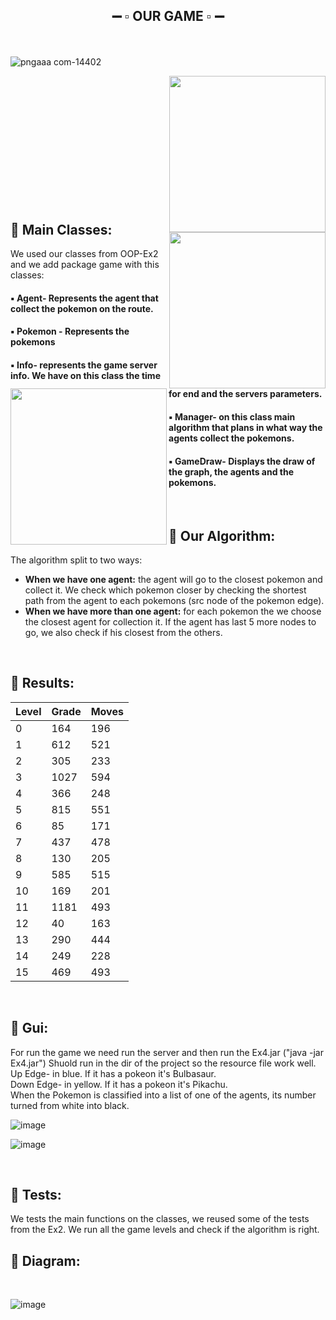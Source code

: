 ## <p align="center"> :heavy_minus_sign: :white_small_square: OUR GAME :white_small_square: :heavy_minus_sign: <br />
<br />

![pngaaa com-14402](https://user-images.githubusercontent.com/93945532/148700984-96867c93-8ba1-4d0e-9661-adb1c4edcb98.png)


 <img align="right" width="250" src="https://user-images.githubusercontent.com/93945532/148700704-633b6232-4714-4fda-8488-8f30b16b1b02.png">
 <img align="right" width="250" src="https://user-images.githubusercontent.com/93945532/148701348-131505d1-68ce-4543-8931-5d0b6e0d84b0.png">
 <img  align="left" width="250" src="https://user-images.githubusercontent.com/93945532/148700752-182e40ef-a31e-455f-8ff1-d6072129c8e3.jpg">

   
 <br />
   <br />
   <br />
   <br />
   <br />
   <br />
   <br />
   <br />
   <br />
  <br />
  <br />
  <br />

## :large_orange_diamond: Main Classes:
We used our classes from OOP-Ex2 and we add package game with this classes:

#### :black_small_square: Agent- Represents the agent that collect the pokemon on the route. <br />
#### :black_small_square: Pokemon - Represents the pokemons <br />
#### :black_small_square: Info- represents the game server info. We have on this class the time for end and the servers parameters. <br />
#### :black_small_square: Manager- on this class main algorithm that plans in what way the agents collect the pokemons. <br />
#### :black_small_square: GameDraw- Displays the draw of the graph, the agents and the pokemons. <br />

<br />

## :large_orange_diamond: Our Algorithm:
The algorithm split to two ways:
* **When we have one agent:** the agent will go to the closest pokemon and collect it. We check which pokemon closer by checking the shortest path from the agent to each pokemons (src node of the pokemon edge).
* **When we have more than one agent:** for each pokemon the we choose the closest agent for collection it. If the agent has last 5 more nodes to go, we also check if his closest from the others.

<br />

## :large_orange_diamond: Results:
Level          | Grade        | Moves        |
-------------- | ------------ | -------------|
   0           |    164          |   196           |
   1           |       612       |  521            |
   2           |        305      |      233        |   
   3           |       1027       |   594           |
   4           |      366        |  248            |
   5           |       815       |   551           |   
   6           |         85     |      171        |
   7           |     437         |    478          |
   8           |       130       |   205           |
   9           |      585        |       515       |
  10           |      169        |       201       |
  11           |        1181      |      493        |
  12           |        40      |    163          |
  13           |        290      |      444        |
  14           |      249        |        228      |
  15           |   469           |       493       |
   
<br />

## :large_orange_diamond: Gui:
   For run the game we need run the server and then run the Ex4.jar ("java -jar Ex4.jar") Shuold run in the dir of the project so the resource file work well. <br />
   Up Edge- in blue. If it has a pokeon it's Bulbasaur. <br />
   Down Edge- in yellow. If it has a pokeon it's Pikachu. <br />
   When the Pokemon is classified into a list of one of the agents, its number turned from white into black. <br />

![image](https://user-images.githubusercontent.com/64011788/148699619-47473fd0-b904-4522-922b-f244dbdcb041.png)

![image](https://user-images.githubusercontent.com/64011788/148699649-9b365dec-2ab1-4d79-a3d3-265dbf578591.png)

<br />

## :large_orange_diamond: Tests:
We tests the main functions on the classes, we reused some of the tests from the Ex2.
We run all the game levels and check if the algorithm is right. 
<br />

## :large_orange_diamond: Diagram:

<br />

![image](https://user-images.githubusercontent.com/64011788/148699867-ae78767a-ba4b-461b-a26d-a1e92a334371.png)

